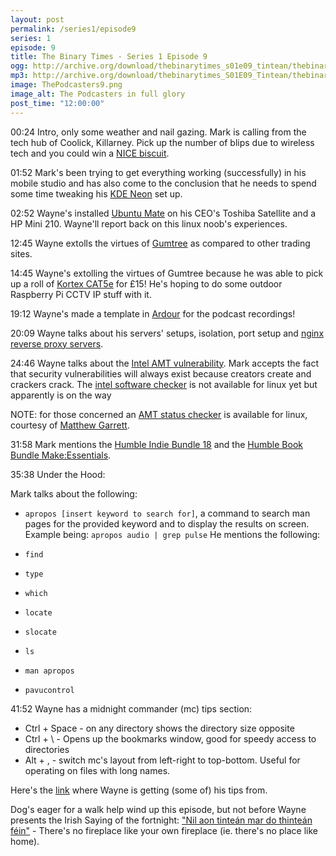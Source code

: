```yaml
---
layout: post
permalink: /series1/episode9
series: 1
episode: 9
title: The Binary Times - Series 1 Episode 9
ogg: http://archive.org/download/thebinarytimes_s01e09_tintean/thebinarytimes_s01e09_tintean.ogg
mp3: http://archive.org/download/thebinarytimes_S01E09_Tintean/thebinarytimes_S01E09_Tintean.mp3 
image: ThePodcasters9.png
image_alt: The Podcasters in full glory
post_time: "12:00:00"
---
```

00:24 Intro, only some weather and nail gazing. Mark is calling from the tech hub of Coolick, Killarney. Pick up the number of blips due to wireless tech and you could win a [NICE biscuit](https://en.wikipedia.org/wiki/Nice_biscuit).

01:52 Mark's been trying to get everything working (successfully) in his mobile studio and has also come to the conclusion that he needs to spend some time tweaking his [KDE Neon](https://neon.kde.org/) set up.

02:52 Wayne's installed [Ubuntu Mate](https://ubuntu-mate.org/) on his CEO's Toshiba Satellite and a HP Mini 210. Wayne'll report back on this linux noob's experiences.

12:45 Wayne extolls the virtues of [Gumtree](https://www.gumtree.com/) as compared to other trading sites.

14:45 Wayne's extolling the virtues of Gumtree because he was able to pick up a roll of [Kortex CAT5e](https://www.kinetic-group.co.uk/kortex_cables/products/data_cable/) for £15! He's hoping to do some outdoor Raspberry Pi CCTV IP stuff with it.

19:12 Wayne's made a template in [Ardour](https://ardour.org/) for the podcast recordings!

20:09 Wayne talks about his servers' setups, isolation, port setup and [nginx reverse proxy servers](https://www.nginx.com/resources/admin-guide/reverse-proxy/).

24:46 Wayne talks about the [Intel AMT vulnerability](https://www.theregister.co.uk/2017/05/01/intel_amt_me_vulnerability/). Mark accepts the fact that security vulnerabilities will always exist because creators create and crackers crack. The [intel software checker](https://downloadcenter.intel.com/download/26755) is not available for linux yet but apparently is on the way

NOTE: for those concerned an [AMT status checker](https://github.com/mjg59/mei-amt-check) is available for linux, courtesy of [Matthew Garrett](https://mjg59.dreamwidth.org/).

31:58 Mark mentions the [Humble Indie Bundle 18](https://www.humblebundle.com/humble-indie-bundle-18) and the [Humble Book Bundle Make:Essentials](https://www.humblebundle.com/books/make-essentials-maker-faire).

35:38 Under the Hood:

Mark talks about the following:
* `apropos [insert keyword to search for]`, a command to search man pages for the provided keyword and to display the results on screen. Example being: `apropos audio | grep pulse`
He mentions the following:

* `find`
* `type`
* `which`
* `locate`
* `slocate`
* `ls`
* `man apropos`
* `pavucontrol`

41:52 Wayne has a midnight commander (mc) tips section:
* Ctrl + Space - on any directory shows the directory size opposite
* Ctrl + \ - Opens up the bookmarks window, good for speedy access to directories
* Alt + , - switch mc's layout from left-right to top-bottom. Useful for operating on files with long names.

Here's the [link](http://klimer.eu/2015/05/01/use-midnight-commander-like-a-pro/) where Wayne is getting (some of) his tips from.

Dog's eager for a walk help wind up this episode, but not before Wayne presents the Irish Saying of the fortnight: ["Nil aon tinte&aacute;n mar do thinte&aacute;n f&eacute;in"](https://www.youtube.com/watch?v=tdmVhJEXtps) - There's no fireplace like your own fireplace (ie. there's no place like home).